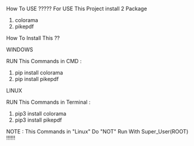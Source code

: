 How To USE ????? For USE This Project install 2 Package

1. colorama
2. pikepdf

How To Install This ??

WINDOWS

RUN This Commands in CMD :

1. pip install colorama
2. pip install pikepdf

LINUX

RUN This Commands in Terminal : 

1. pip3 install colorama 
2. pip3 install pikepdf

NOTE : This Commands in "Linux" Do "NOT" Run With Super_User(ROOT) !!!!!!
